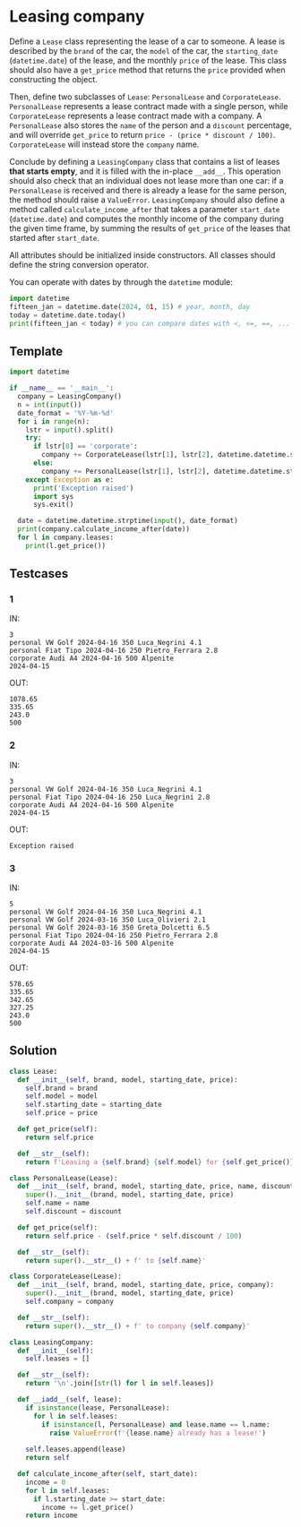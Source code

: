 # Leasing company

Define a `Lease` class representing the lease of a car to someone. A lease is described by the `brand` of the car, the `model` of the car, the `starting_date` (`datetime.date`) of the lease, and the monthly `price` of the lease. This class should also have a `get_price` method that returns the `price` provided when constructing the object.

Then, define two subclasses of `Lease`: `PersonalLease` and `CorporateLease`. `PersonalLease` represents a lease contract made with a single person, while `CorporateLease` represents a lease contract made with a company. A `PersonalLease` also stores the `name` of the person and a `discount` percentage, and will override `get_price` to return `price - (price * discount / 100)`. `CorporateLease` will instead store the `company` name.

Conclude by defining a `LeasingCompany` class that contains a list of leases **that starts empty**, and it is filled with the in-place `__add__`. This operation should also check that an individual does not lease more than one car: if a `PersonalLease` is received and there is already a lease for the same person, the method should raise a `ValueError`. `LeasingCompany` should also define a method called `calculate_income_after` that takes a parameter `start_date` (`datetime.date`) and computes the monthly income of the company during the given time frame, by summing the results of `get_price` of the leases that started after `start_date`.

All attributes should be initialized inside constructors. All classes should define the string conversion operator.

You can operate with dates by through the `datetime` module:
```python
import datetime
fifteen_jan = datetime.date(2024, 01, 15) # year, month, day
today = datetime.date.today()
print(fifteen_jan < today) # you can compare dates with <, <=, ==, ...
```

## Template

```py
import datetime

if __name__ == '__main__':
  company = LeasingCompany()
  n = int(input())
  date_format = '%Y-%m-%d'
  for i in range(n):
    lstr = input().split()
    try:
      if lstr[0] == 'corporate':
        company += CorporateLease(lstr[1], lstr[2], datetime.datetime.strptime(lstr[3], date_format), int(lstr[4]), lstr[5])
      else:
        company += PersonalLease(lstr[1], lstr[2], datetime.datetime.strptime(lstr[3], date_format), int(lstr[4]), lstr[5], float(lstr[6]))
    except Exception as e:
      print('Exception raised')
      import sys
      sys.exit()

  date = datetime.datetime.strptime(input(), date_format)
  print(company.calculate_income_after(date))
  for l in company.leases: 
    print(l.get_price())
```

## Testcases

### 1

IN:
```
3
personal VW Golf 2024-04-16 350 Luca_Negrini 4.1
personal Fiat Tipo 2024-04-16 250 Pietro_Ferrara 2.8
corporate Audi A4 2024-04-16 500 Alpenite
2024-04-15
```

OUT:
```
1078.65
335.65
243.0
500
```

### 2

IN:
```
3
personal VW Golf 2024-04-16 350 Luca_Negrini 4.1
personal Fiat Tipo 2024-04-16 250 Luca_Negrini 2.8
corporate Audi A4 2024-04-16 500 Alpenite
2024-04-15
```

OUT:
```
Exception raised
```

### 3

IN:
```
5
personal VW Golf 2024-04-16 350 Luca_Negrini 4.1
personal VW Golf 2024-03-16 350 Luca_Olivieri 2.1
personal VW Golf 2024-03-16 350 Greta_Dolcetti 6.5
personal Fiat Tipo 2024-04-16 250 Pietro_Ferrara 2.8
corporate Audi A4 2024-03-16 500 Alpenite
2024-04-15
```

OUT:
```
578.65
335.65
342.65
327.25
243.0
500
```

## Solution

```python
class Lease:
  def __init__(self, brand, model, starting_date, price):
    self.brand = brand
    self.model = model
    self.starting_date = starting_date
    self.price = price

  def get_price(self):
    return self.price

  def __str__(self):
    return f'Leasing a {self.brand} {self.model} for {self.get_price()} euro/month starting on {self.starting_date}'

class PersonalLease(Lease):
  def __init__(self, brand, model, starting_date, price, name, discount):
    super().__init__(brand, model, starting_date, price)
    self.name = name
    self.discount = discount

  def get_price(self):
    return self.price - (self.price * self.discount / 100)

  def __str__(self):
    return super().__str__() + f' to {self.name}'

class CorporateLease(Lease):
  def __init__(self, brand, model, starting_date, price, company):
    super().__init__(brand, model, starting_date, price)
    self.company = company

  def __str__(self):
    return super().__str__() + f' to company {self.company}'

class LeasingCompany:
  def __init__(self):
    self.leases = []

  def __str__(self):
    return '\n'.join([str(l) for l in self.leases])

  def __iadd__(self, lease):
    if isinstance(lease, PersonalLease):
      for l in self.leases:
        if isinstance(l, PersonalLease) and lease.name == l.name:
          raise ValueError(f'{lease.name} already has a lease!')
    
    self.leases.append(lease)
    return self

  def calculate_income_after(self, start_date):
    income = 0
    for l in self.leases:
      if l.starting_date >= start_date:
        income += l.get_price()
    return income
```

